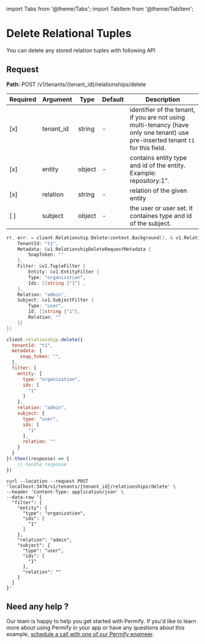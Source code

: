 import Tabs from '@theme/Tabs';
import TabItem from '@theme/TabItem';

# Delete Relational Tuples

You can delete any stored relation tuples with following API

## Request

**Path:** POST /v1/tenants/{tenant_id}/relationships/delete

| Required | Argument | Type | Default | Description |
|----------|----------|---------|---------|-------------------------------------------------------------------------------------------|
| [x]   | tenant_id | string | - | identifier of the tenant, if you are not using multi-tenancy (have only one tenant) use pre-inserted tenant `t1` for this field.
| [x]   | entity | object | - | contains entity type and id of the entity. Example: repository:1”.
| [x]   | relation | string | - | relation of the given entity |
| [ ]   | subject | object | - | the user or user set. It containes type and id of the subject.  ||

<Tabs>
<TabItem value="go" label="Go">

```go
rr, err: = client.Relationship.Delete(context.Background(), & v1.RelationshipDeleteRequest {
    TenantId: "t1",
    Metadata: &v1.RelationshipDeleteRequestMetadata {
        SnapToken: ""
    },
    Filter: &v1.TupleFilter {
        Entity: &v1.EntityFilter {
        Type: "organization",
        Ids: []string {"1"} ,
    },
    Relation: "admin",
    Subject: &v1.SubjectFilter {
        Type: "user",
        Id: []string {"1"},
        Relation: ""
    }}
})
```

</TabItem>

<TabItem value="node" label="Node">

```javascript
client.relationship.delete({
  tenantId: "t1",
  metadata: {
     snap_token: "",
  },
  filter: {
    entity: {
      type: "organization",
      ids: [
        "1"
      ]
    },
    relation: "admin",
    subject: {
      type: "user",
      ids: [
        "1"
      ],
      relation: ""
    }
  }
}).then((response) => {
    // handle response
})
```

</TabItem>
<TabItem value="curl" label="cURL">

```curl
curl --location --request POST 'localhost:3476/v1/tenants/{tenant_id}/relationships/delete' \
--header 'Content-Type: application/json' \
--data-raw '{
  "filter": {
    "entity": {
      "type": "organization",
      "ids": [
        "1"
      ]
    },
    "relation": "admin",
    "subject": {
      "type": "user",
      "ids": [
        "1"
      ],
      "relation": ""
    }
  }
}'
```
</TabItem>
</Tabs>

## Need any help ?

Our team is happy to help you get started with Permify. If you'd like to learn more about using Permify in your app or have any questions about this example, [schedule a call with one of our Permify engineer](https://meetings-eu1.hubspot.com/ege-aytin/call-with-an-expert).